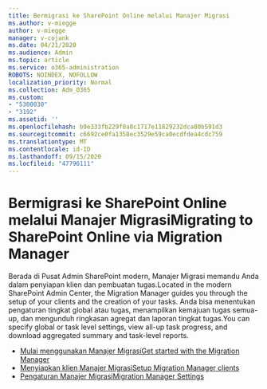 ```yaml
---
title: Bermigrasi ke SharePoint Online melalui Manajer Migrasi
ms.author: v-miegge
author: v-miegge
manager: v-cojank
ms.date: 04/21/2020
ms.audience: Admin
ms.topic: article
ms.service: o365-administration
ROBOTS: NOINDEX, NOFOLLOW
localization_priority: Normal
ms.collection: Adm_O365
ms.custom:
- "5300030"
- "3192"
ms.assetid: ''
ms.openlocfilehash: b9e333fb229f0a8c1717e11829232dca80b591d3
ms.sourcegitcommit: c6692ce0fa1358ec3529e59ca0ecdfdea4cdc759
ms.translationtype: MT
ms.contentlocale: id-ID
ms.lasthandoff: 09/15/2020
ms.locfileid: "47796111"
---
```

# <a name="migrating-to-sharepoint-online-via-migration-manager"></a><span data-ttu-id="eaab6-102">Bermigrasi ke SharePoint Online melalui Manajer Migrasi</span><span class="sxs-lookup"><span data-stu-id="eaab6-102">Migrating to SharePoint Online via Migration Manager</span></span>

<span data-ttu-id="eaab6-103">Berada di Pusat Admin SharePoint modern, Manajer Migrasi memandu Anda dalam penyiapan klien dan pembuatan tugas.</span><span class="sxs-lookup"><span data-stu-id="eaab6-103">Located in the modern SharePoint Admin Center, the Migration Manager guides you through the setup of your clients and the creation of your tasks.</span></span> <span data-ttu-id="eaab6-104">Anda bisa menentukan pengaturan tingkat global atau tugas, menampilkan kemajuan tugas semua-up, dan mengunduh ringkasan agregat dan laporan tingkat tugas.</span><span class="sxs-lookup"><span data-stu-id="eaab6-104">You can specify global or task level settings, view all-up task progress, and download aggregated summary and task-level reports.</span></span>

* [<span data-ttu-id="eaab6-105">Mulai menggunakan Manajer Migrasi</span><span class="sxs-lookup"><span data-stu-id="eaab6-105">Get started with the Migration Manager</span></span>](https://docs.microsoft.com/sharepointmigration/mm-get-started)
* [<span data-ttu-id="eaab6-106">Menyiapkan klien Manajer Migrasi</span><span class="sxs-lookup"><span data-stu-id="eaab6-106">Setup Migration Manager clients</span></span>](https://docs.microsoft.com/sharepointmigration/mm-setup-clients)
* [<span data-ttu-id="eaab6-107">Pengaturan Manajer Migrasi</span><span class="sxs-lookup"><span data-stu-id="eaab6-107">Migration Manager Settings</span></span>](https://docs.microsoft.com/sharepointmigration/mm-settings)